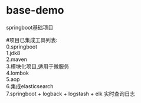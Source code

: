 # base-demo
springboot基础项目

#项目已集成工具列表: <br/> 
0.springboot <br/>
1.jdk8 <br/>
2.maven <br/>
3.模块化项目,适用于微服务 <br/>
4.lombok <br/>
5.aop <br/>
6.集成elasticsearch <br/>
7.springboot + logback + logstash + elk 实时查询日志 <br/>
